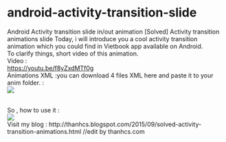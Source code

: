 # android-activity-transition-slide
Android Activity transition slide in/out animation
[Solved] Activity transition animations slide
Today, i will introduce you a cool activity transition animation which you could find in Vietbook app available on Android.</br>
To clarify things, short video of this animation.</br>
Video : </br>
https://youtu.be/f8yZxdMTf0g</br>
Animations XML :you can download 4 files XML here and  paste it to your anim folder. : </br>
<img src="http://4.bp.blogspot.com/-2COhvTar4UE/VenjHRv_S6I/AAAAAAAAWWo/waalGWSme2w/s320/thanhcsbloganim.PNG">

</br>
So , how to use it : </br>
<img src="http://4.bp.blogspot.com/-M8dKAlE9MPM/VenoYDdQgwI/AAAAAAAAWW8/53AaAs3gHzk/s640/thanhcsblogspotcode.PNG">
</br>
Visit my blog : http://thanhcs.blogspot.com/2015/09/solved-activity-transition-animations.html
//edit by thanhcs.com